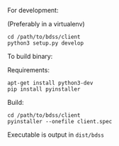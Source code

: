 For development:

(Preferably in a virtualenv)
```
cd /path/to/bdss/client
python3 setup.py develop
```

To build binary:

Requirements:

```Shell
apt-get install python3-dev
pip install pyinstaller
```

Build:

```Shell
cd /path/to/bdss/client
pyinstaller --onefile client.spec
```

Executable is output in `dist/bdss`
